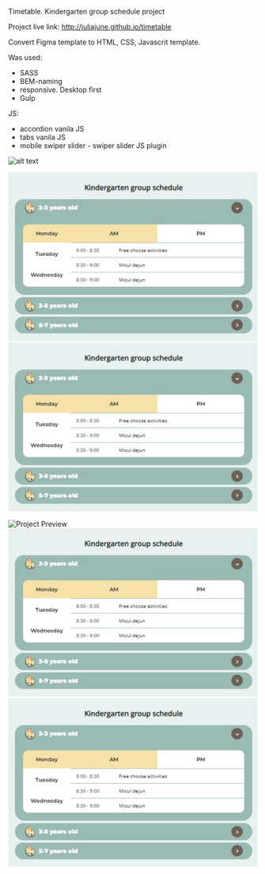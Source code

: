 Timetable.
Kindergarten group schedule project

Project live link: http://juliajune.github.io/timetable

Convert Figma template to HTML, CSS, Javascrit template.

Was used:
 - SASS
 - BEM-naming
 - responsive. Desktop first
 - Gulp

JS:
- accordion vanila JS
- tabs vanila JS
- mobile swiper slider - swiper slider JS plugin


![alt text](https://github.com/juliajune/timetable.git/raw/master/app/demo.jpg)

![alt text](https://github.com/juliajune/timetable/blob/master/demo.jpg?raw=true)
<img src="https://github.com/juliajune/timetable/blob/master/demo.jpg?raw=true" alt="Project Preview">

<img src="https://github.com/juliajune/timetable.git/raw/master/demo.jpg" alt="Project Preview">

<img src="https://raw.githubusercontent.com/juliajune/timetable/master/demo.jpg" alt="Project Preview">

<img src="https://raw.githubusercontent.com/juliajune/timetable/main/demo.jpg" alt="Project Preview">


